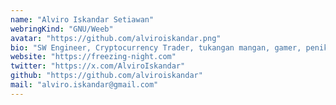 ```yaml
---
name: "Alviro Iskandar Setiawan"
webringKind: "GNU/Weeb"
avatar: "https://github.com/alviroiskandar.png"
bio: "SW Engineer, Cryptocurrency Trader, tukangan mangan, gamer, penikmat anime, manga and visual novel."
website: "https://freezing-night.com"
twitter: "https://x.com/AlviroIskandar"
github: "https://github.com/alviroiskandar"
mail: "alviro.iskandar@gmail.com"
---
```

